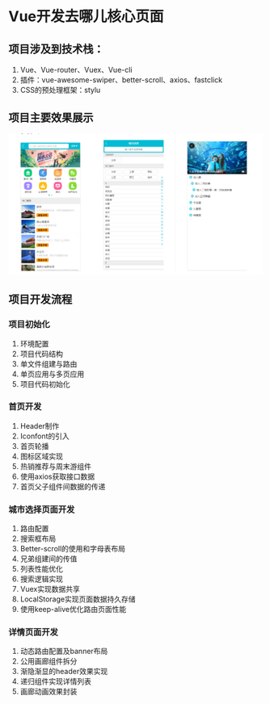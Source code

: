# Vue开发去哪儿核心页面

## 项目涉及到技术栈：
1. Vue、Vue-router、Vuex、Vue-cli
2. 插件：vue-awesome-swiper、better-scroll、axios、fastclick
3. CSS的预处理框架：stylu

## 项目主要效果展示
<img width="700" src="./imgs/res.png"/>
<!-- <figure class="third">
<img width="150" src="./imgs/first.png"/><img width="150" src="./imgs/city.png"/><img width="150" src="./imgs/details.png"/>
</figure> -->
<!-- ### 首页
<img width="150" src="./imgs/first.png"/>
### 城市列表页
<img width="150" src="./imgs/city.png"/>
### 详情页
<img width="150" src="./imgs/details.png"/> -->

## 项目开发流程

### 项目初始化
1. 环境配置
2. 项目代码结构
3. 单文件组建与路由
4. 单页应用与多页应用
5. 项目代码初始化

### 首页开发
1. Header制作
2. Iconfont的引入
3. 首页轮播
4. 图标区域实现
5. 热销推荐与周末游组件
6. 使用axios获取接口数据
7. 首页父子组件间数据的传递

### 城市选择页面开发
1. 路由配置
2. 搜索框布局
3. Better-scroll的使用和字母表布局
4. 兄弟组建间的传值
5. 列表性能优化
6. 搜索逻辑实现
7. Vuex实现数据共享
8. LocalStorage实现页面数据持久存储
9. 使用keep-alive优化路由页面性能

### 详情页面开发
1. 动态路由配置及banner布局
2. 公用画廊组件拆分
3. 渐隐渐显的header效果实现
4. 递归组件实现详情列表
5. 画廊动画效果封装

